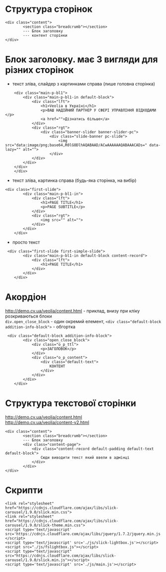 
# Структура сторінок
```
<div class="content">
        <section class="breadcrumb"></section>
        --- Блок заголовку
        --- контент сторінки
</div>
```
# Блок заголовку. має 3 вигляди для різних сторінок
- текст зліва, слайдер з картинками справа (лише головна сторінка)
```
    <div class="main-p-bl1">
        <div class="main-p-bl1-in default-block">
            <div class="lft">
                <h1>Veolia в Україні</h1>
                <p>ВАШ НАДІЙНИЙ ПАРТНЕР У СФЕРІ УПРАВЛІННЯ ВІДХОДАМИ </p>
                <a href="">Дізнатись більше</a>
            </div>
            <div class="rgt">
                <div class="banner-slider banner-slider-pc">
                    <div class="slide-banner pc-slide">
                        <img src="data:image/png;base64,R0lGODlhAQABAAD/ACwAAAAAAQABAAACADs=" data-lazy="" alt="">
                    </div>
            </div>
        </div>
    </div>
    </div>

```
- текст зліва, картинка справа (будь-яка сторінка, на вибір)
```
<div class="first-slide">
        <div class="main-p-bl1-in">
            <div class="lft">
                <h1>PAGE TITLE</h1>
                <p>PAGE SUBTITLE</p>
            </div>
            <div class="rgt">
                <img src="" alt="">
            </div>
        </div>
    </div>
```
- просто текст
```
 <div class="first-slide first-simple-slide">
        <div class="main-p-bl1-in default-block content-record">
            <div class="lft">
                <h1>PAGE TITLE</h1>
            </div>
        </div>
    </div>
```
# Акордіон 
http://demo.cv.ua/veolia/content.html - приклад, внизу при кліку розкриваються блоки   
``` div.open_close_block ``` - один окремий елемент, ``` <div class="default-block addition-info-block"> ``` - обгортка
```
 <div class="default-block addition-info-block">
        <div class="open_close_block">
            <div class="o_p_ttl">
                <p>ЗАГОЛОВОК</p>
            </div>
            <div class="o_p_content">
                <div class="default-text">
                    КОНТЕНТ
                </div>
            </div>
        </div>
    </div>
```
# Структура текстової сторінки   
http://demo.cv.ua/veolia/content.html   
http://demo.cv.ua/veolia/content-v2.html
```
<div class="content">
        <section class="breadcrumb"></section>
        --- Блок заголовку
        <div class="content-page">
            <div class="content-record default-padding default-text default-block">    
                Сюди виводити текст який ввели в адмінці
            </div>
        </div>
</div>
```
# Скрипти
```
<link rel="stylesheet" href="https://cdnjs.cloudflare.com/ajax/libs/slick-carousel/1.9.0/slick.min.css">
<link rel="stylesheet" href="https://cdnjs.cloudflare.com/ajax/libs/slick-carousel/1.9.0/slick-theme.min.css">
<script type='text/javascript' src='https://cdnjs.cloudflare.com/ajax/libs/jquery/1.7.2/jquery.min.js'></script>
<script type='text/javascript' src='./js/slick-lightbox.js'></script>
<script src="./js/fslightbox.js"></script>
<script type="text/javascript" src="https://cdnjs.cloudflare.com/ajax/libs/slick-carousel/1.9.0/slick.min.js"></script>
<script type='text/javascript' src='./js/main.js'></script>
```
